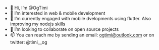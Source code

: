 - 👋 Hi, I’m @OgTimi
- 👀 I’m interested in web & mobile development
- 🌱 I’m currently engaged with mobile dvelopments using flutter. Also improving my nodejs skills
- 💞️ I’m looking to collaborate on open source projects
- 📫 You can reach me by sending an email: ogtimi@outlook.com or on twitter: @timi__og

